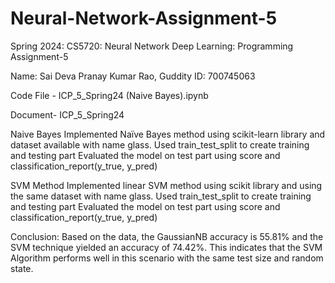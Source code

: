 # Neural-Network-Assignment-5
Spring 2024: CS5720: Neural Network Deep Learning:  Programming Assignment-5

Name: Sai Deva Pranay Kumar Rao, Guddity ID: 700745063

Code File - ICP_5_Spring24 (Naive Bayes).ipynb

Document- ICP_5_Spring24

Naive Bayes Implemented Naïve Bayes method using scikit-learn library and dataset available with name glass. Used train_test_split to create training and testing part Evaluated the model on test part using score and classification_report(y_true, y_pred)

SVM Method Implemented linear SVM method using scikit library and using the same dataset with name glass. Used train_test_split to create training and testing part Evaluated the model on test part using score and classification_report(y_true, y_pred)

Conclusion: Based on the data, the GaussianNB accuracy is 55.81% and the SVM technique yielded an accuracy of 74.42%. This indicates that the SVM Algorithm performs well in this scenario with the same test size and random state.
